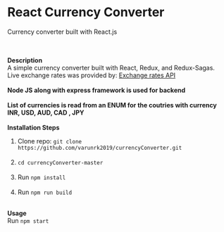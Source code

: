 # React Currency Converter
Currency converter built with React.js<br/><br/><br/>

<b>Description</b><br/>
A simple currency converter built with React, Redux, and Redux-Sagas.<br/>
Live exchange rates was provided by: <a href="https://exchangeratesapi.io" target="_blank">Exchange rates API</a>
<br/><br/>
<b>Node JS along with express framework is used for backend</b>
<br/><br/>
<b>List of currencies is read from an ENUM for the coutries with currency INR, USD, AUD, CAD , JPY </b>
<br/><br/>
<b>Installation Steps</b><br/>
1. Clone repo: `git clone https://github.com/varunrk2019/currencyConverter.git`<br/><br/>
2. `cd currencyConverter-master`<br/><br/>
3. Run `npm install`<br/><br/>
4. Run `npm run build`<br/><br/>

<b>Usage</b><br/>
Run `npm start`<br/><br/><br/>
